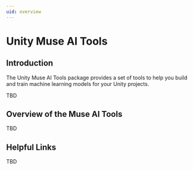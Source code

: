 ```yaml
---
uid: overview
---
```


# Unity Muse AI Tools

## Introduction

The Unity Muse AI Tools package provides a set of tools to help you build and train machine learning models for your Unity projects.

TBD

## Overview of the Muse AI Tools

TBD

## Helpful Links

TBD